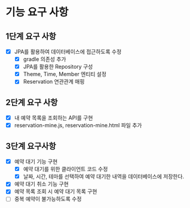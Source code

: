 # 기능 요구 사항

## 1단계 요구 사항

- [x] JPA를 활용하여 데이터베이스에 접근하도록 수정
    - [x] gradle 의존성 추가
    - [x] JPA를 활용한 Repository 구성
    - [x] Theme, Time, Member 엔티티 설정
    - [x] Reservation 연관관계 매핑

## 2단계 요구 사항

- [x] 내 예약 목록을 조회하는 API를 구현
- [x] reservation-mine.js, reservation-mine.html 파일 추가

## 3단계 요구사항

- [x] 예약 대기 기능 구현
    - [x] 예약 대기를 위한 클라이언트 코드 수정
    - [x] 날짜, 시간, 테마를 선택하여 예약 대기한 내역을 데이터베이스에 저장한다.
- [x] 예약 대기 취소 기능 구현
- [x] 예약 목록 조회 시 예약 대기 목록 구현
- [ ] 중복 예약이 불가능하도록 수정
